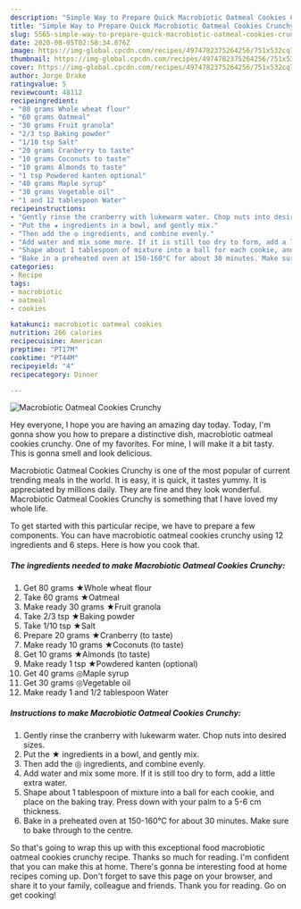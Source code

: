 ```yaml
---
description: "Simple Way to Prepare Quick Macrobiotic Oatmeal Cookies Crunchy"
title: "Simple Way to Prepare Quick Macrobiotic Oatmeal Cookies Crunchy"
slug: 5565-simple-way-to-prepare-quick-macrobiotic-oatmeal-cookies-crunchy
date: 2020-08-05T02:58:34.076Z
image: https://img-global.cpcdn.com/recipes/4974782375264256/751x532cq70/macrobiotic-oatmeal-cookies-crunchy-recipe-main-photo.jpg
thumbnail: https://img-global.cpcdn.com/recipes/4974782375264256/751x532cq70/macrobiotic-oatmeal-cookies-crunchy-recipe-main-photo.jpg
cover: https://img-global.cpcdn.com/recipes/4974782375264256/751x532cq70/macrobiotic-oatmeal-cookies-crunchy-recipe-main-photo.jpg
author: Jorge Drake
ratingvalue: 5
reviewcount: 48112
recipeingredient:
- "80 grams Whole wheat flour"
- "60 grams Oatmeal"
- "30 grams Fruit granola"
- "2/3 tsp Baking powder"
- "1/10 tsp Salt"
- "20 grams Cranberry to taste"
- "10 grams Coconuts to taste"
- "10 grams Almonds to taste"
- "1 tsp Powdered kanten optional"
- "40 grams Maple syrup"
- "30 grams Vegetable oil"
- "1 and 12 tablespoon Water"
recipeinstructions:
- "Gently rinse the cranberry with lukewarm water. Chop nuts into desired sizes."
- "Put the ★ ingredients in a bowl, and gently mix."
- "Then add the ◎ ingredients, and combine evenly."
- "Add water and mix some more. If it is still too dry to form, add a little extra water."
- "Shape about 1 tablespoon of mixture into a ball for each cookie, and place on the baking tray. Press down with your palm to a 5-6 cm thickness."
- "Bake in a preheated oven at 150-160°C for about 30 minutes. Make sure to bake through to the centre."
categories:
- Recipe
tags:
- macrobiotic
- oatmeal
- cookies

katakunci: macrobiotic oatmeal cookies 
nutrition: 266 calories
recipecuisine: American
preptime: "PT17M"
cooktime: "PT44M"
recipeyield: "4"
recipecategory: Dinner

---
```



![Macrobiotic Oatmeal Cookies Crunchy](https://img-global.cpcdn.com/recipes/4974782375264256/751x532cq70/macrobiotic-oatmeal-cookies-crunchy-recipe-main-photo.jpg)

Hey everyone, I hope you are having an amazing day today. Today, I'm gonna show you how to prepare a distinctive dish, macrobiotic oatmeal cookies crunchy. One of my favorites. For mine, I will make it a bit tasty. This is gonna smell and look delicious.

Macrobiotic Oatmeal Cookies Crunchy is one of the most popular of current trending meals in the world. It is easy, it is quick, it tastes yummy. It is appreciated by millions daily. They are fine and they look wonderful. Macrobiotic Oatmeal Cookies Crunchy is something that I have loved my whole life.




To get started with this particular recipe, we have to prepare a few components. You can have macrobiotic oatmeal cookies crunchy using 12 ingredients and 6 steps. Here is how you cook that.

<!--inarticleads1-->

##### The ingredients needed to make Macrobiotic Oatmeal Cookies Crunchy:

1. Get 80 grams ★Whole wheat flour
1. Take 60 grams ★Oatmeal
1. Make ready 30 grams ★Fruit granola
1. Take 2/3 tsp ★Baking powder
1. Take 1/10 tsp ★Salt
1. Prepare 20 grams ★Cranberry (to taste)
1. Make ready 10 grams ★Coconuts (to taste)
1. Get 10 grams ★Almonds (to taste)
1. Make ready 1 tsp ★Powdered kanten (optional)
1. Get 40 grams ◎Maple syrup
1. Get 30 grams ◎Vegetable oil
1. Make ready 1 and 1/2 tablespoon Water




<!--inarticleads2-->

##### Instructions to make Macrobiotic Oatmeal Cookies Crunchy:

1. Gently rinse the cranberry with lukewarm water. Chop nuts into desired sizes.
1. Put the ★ ingredients in a bowl, and gently mix.
1. Then add the ◎ ingredients, and combine evenly.
1. Add water and mix some more. If it is still too dry to form, add a little extra water.
1. Shape about 1 tablespoon of mixture into a ball for each cookie, and place on the baking tray. Press down with your palm to a 5-6 cm thickness.
1. Bake in a preheated oven at 150-160°C for about 30 minutes. Make sure to bake through to the centre.




So that's going to wrap this up with this exceptional food macrobiotic oatmeal cookies crunchy recipe. Thanks so much for reading. I'm confident that you can make this at home. There's gonna be interesting food at home recipes coming up. Don't forget to save this page on your browser, and share it to your family, colleague and friends. Thank you for reading. Go on get cooking!
